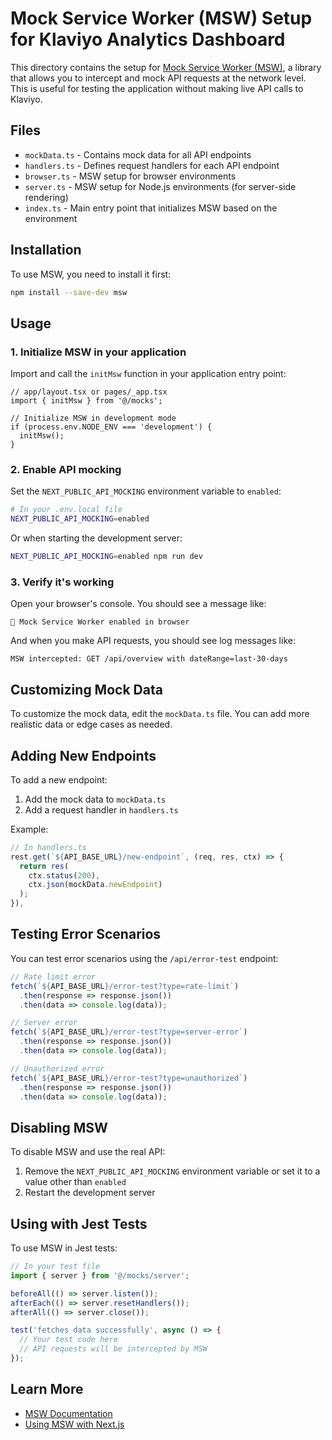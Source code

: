 # Mock Service Worker (MSW) Setup for Klaviyo Analytics Dashboard

This directory contains the setup for [Mock Service Worker (MSW)](https://mswjs.io/), a library that allows you to intercept and mock API requests at the network level. This is useful for testing the application without making live API calls to Klaviyo.

## Files

- `mockData.ts` - Contains mock data for all API endpoints
- `handlers.ts` - Defines request handlers for each API endpoint
- `browser.ts` - MSW setup for browser environments
- `server.ts` - MSW setup for Node.js environments (for server-side rendering)
- `index.ts` - Main entry point that initializes MSW based on the environment

## Installation

To use MSW, you need to install it first:

```bash
npm install --save-dev msw
```

## Usage

### 1. Initialize MSW in your application

Import and call the `initMsw` function in your application entry point:

```tsx
// app/layout.tsx or pages/_app.tsx
import { initMsw } from '@/mocks';

// Initialize MSW in development mode
if (process.env.NODE_ENV === 'development') {
  initMsw();
}
```

### 2. Enable API mocking

Set the `NEXT_PUBLIC_API_MOCKING` environment variable to `enabled`:

```bash
# In your .env.local file
NEXT_PUBLIC_API_MOCKING=enabled
```

Or when starting the development server:

```bash
NEXT_PUBLIC_API_MOCKING=enabled npm run dev
```

### 3. Verify it's working

Open your browser's console. You should see a message like:

```
🔶 Mock Service Worker enabled in browser
```

And when you make API requests, you should see log messages like:

```
MSW intercepted: GET /api/overview with dateRange=last-30-days
```

## Customizing Mock Data

To customize the mock data, edit the `mockData.ts` file. You can add more realistic data or edge cases as needed.

## Adding New Endpoints

To add a new endpoint:

1. Add the mock data to `mockData.ts`
2. Add a request handler in `handlers.ts`

Example:

```typescript
// In handlers.ts
rest.get(`${API_BASE_URL}/new-endpoint`, (req, res, ctx) => {
  return res(
    ctx.status(200),
    ctx.json(mockData.newEndpoint)
  );
}),
```

## Testing Error Scenarios

You can test error scenarios using the `/api/error-test` endpoint:

```typescript
// Rate limit error
fetch(`${API_BASE_URL}/error-test?type=rate-limit`)
  .then(response => response.json())
  .then(data => console.log(data));

// Server error
fetch(`${API_BASE_URL}/error-test?type=server-error`)
  .then(response => response.json())
  .then(data => console.log(data));

// Unauthorized error
fetch(`${API_BASE_URL}/error-test?type=unauthorized`)
  .then(response => response.json())
  .then(data => console.log(data));
```

## Disabling MSW

To disable MSW and use the real API:

1. Remove the `NEXT_PUBLIC_API_MOCKING` environment variable or set it to a value other than `enabled`
2. Restart the development server

## Using with Jest Tests

To use MSW in Jest tests:

```typescript
// In your test file
import { server } from '@/mocks/server';

beforeAll(() => server.listen());
afterEach(() => server.resetHandlers());
afterAll(() => server.close());

test('fetches data successfully', async () => {
  // Your test code here
  // API requests will be intercepted by MSW
});
```

## Learn More

- [MSW Documentation](https://mswjs.io/docs/)
- [Using MSW with Next.js](https://mswjs.io/docs/getting-started/integrate/node)
